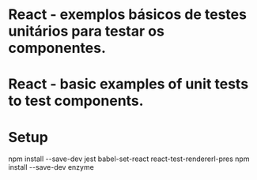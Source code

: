 # React - exemplos básicos de testes unitários para testar os componentes. 
# React - basic examples of unit tests to test components.

# Setup
npm install --save-dev jest babel-set-react react-test-rendererl-pres
npm install --save-dev enzyme 
